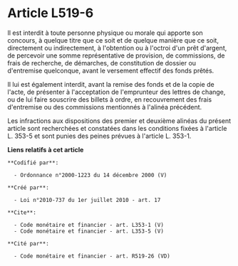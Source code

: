 # Article L519-6

Il est interdit à toute personne physique ou morale qui apporte son concours, à quelque titre que ce soit et de quelque
manière que ce soit, directement ou indirectement, à l'obtention ou à l'octroi d'un prêt d'argent, de percevoir une somme
représentative de provision, de commissions, de frais de recherche, de démarches, de constitution de dossier ou d'entremise
quelconque, avant le versement effectif des fonds prêtés. 

Il lui est également interdit, avant la remise des fonds et de la copie de l'acte, de présenter à l'acceptation de
l'emprunteur des lettres de change, ou de lui faire souscrire des billets à ordre, en recouvrement des frais d'entremise ou
des commissions mentionnés à l'alinéa précédent. 

Les infractions aux dispositions des premier et deuxième alinéas du présent article sont recherchées et constatées dans les
conditions fixées à l'article L. 353-5 et sont punies des peines prévues à l'article L. 353-1.

**Liens relatifs à cet article**

	**Codifié par**:

	  - Ordonnance n°2000-1223 du 14 décembre 2000 (V)

	**Créé par**:

	  - Loi n°2010-737 du 1er juillet 2010 - art. 17

	**Cite**:

	  - Code monétaire et financier - art. L353-1 (V)
	  - Code monétaire et financier - art. L353-5 (V)

	**Cité par**:

	  - Code monétaire et financier - art. R519-26 (VD)
